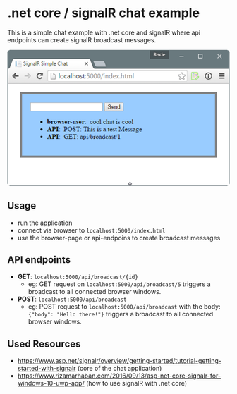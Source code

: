 # .net core / signalR chat example
This is a simple chat example with .net core and signalR where api endpoints can create signalR broadcast messages.

![image](example.png)

## Usage
* run the application
* connect via browser to `localhost:5000/index.html`
* use the browser-page or api-endpoins to create broadcast messages

## API endpoints
* **GET**: `localhost:5000/api/broadcast/{id}`
  * eg: GET request on `localhost:5000/api/broadcast/5` triggers a broadcast to all connected browser windows. 
* **POST**: `localhost:5000/api/broadcast`
  * eg: POST request to `localhost:5000/api/broadcast` with the body: `{"body": "Hello there!"}` triggers a broadcast to all connected browser windows. 

## Used Resources
  * https://www.asp.net/signalr/overview/getting-started/tutorial-getting-started-with-signalr (core of the chat application)
  * https://www.rizamarhaban.com/2016/09/13/asp-net-core-signalr-for-windows-10-uwp-app/ (how to use signalR with .net core)


